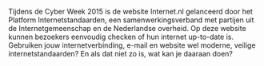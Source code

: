 Tijdens de Cyber Week 2015 is de website Internet.nl gelanceerd door het
Platform Internetstandaarden, een samenwerkingsverband met partijen uit de
Internetgemeenschap en de Nederlandse overheid. Op deze website kunnen
bezoekers eenvoudig checken of hun internet up-to-date is. Gebruiken jouw
internetverbinding, e-mail en website wel moderne, veilige
internetstandaarden? En als dat niet zo is, wat kan je daaraan doen?
